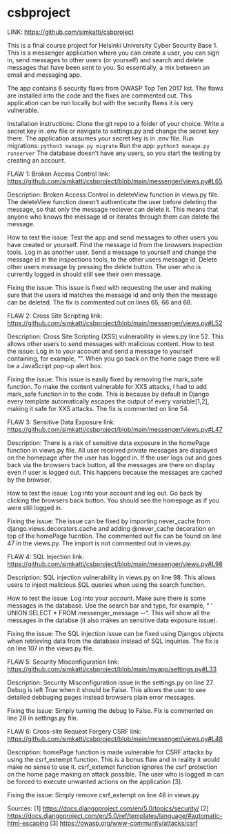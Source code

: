 # csbproject
LINK: https://github.com/simkatti/csbproject

This is a final course project for Helsinki University Cyber Security Base 1. This is a messenger application where you can create a user, you can sign in, send messages to other users (or yourself) and search and delete messages that have been sent to you. So essentially, a mix between an email and messaging app.

The app contains 6 security flaws from OWASP Top Ten 2017 list. The flaws are installed into the code and the fixes are commented out. This application can be run locally but with the security flaws it is very vulnerable. 

Installation instructions: 
Clone the git repo to a folder of your choice. 
Write a secret key in .env file or navigate to settings.py and change the secret key there. The application assumes your secret key is in .env file. 
Run migrations: ```python3 manage.py migrate```
Run the app: ```python3 manage.py runserver```
The database doesn’t have any users, so you start the testing by creating an account. 

FLAW 1: Broken Access Control
link: https://github.com/simkatti/csbproject/blob/main/messenger/views.py#L65

Description: Broken Access Control in deleteView function in views.py file. The deleteView function doesn’t authenticate the user before deleting the message, so that only the message reciever can delete it. This means that anyone who knows the message id or iterates through them can delete the message.

How to test the issue: Test the app and send messages to other users you have created or yourself. Find the message id from the browsers inspection tools. Log in as another user. Send a message to yourself and change the message id in the inspections tools, to the other users message id. Delete other users message by pressing the delete button. The user who is currently logged in should still see their own message. 

Fixing the issue: This issue is fixed with requesting the user and making sure that the users id matches the message id and only then the message can be deleted. The fix is commented out on lines 65, 66 and 68. 

FLAW 2: Cross Site Scripting
link: https://github.com/simkatti/csbproject/blob/main/messenger/views.py#L52

Description: Cross Site Scripting (XSS) vulnerability in views.py line 52. This allows other users to send messages with malicious content. 
How to test the issue: Log in to your account and send a message to yourself containing, for example, “<script>alert('hello')</script>”. When you go back on the home page there will be a JavaScript pop-up alert box. 

Fixing the issue: This issue is easily fixed by removing the mark_safe function. To make the content vulnerable for XXS attacks, I had to add mark_safe function in to the code. This is because by default in Django every template automatically escapes the output of every variable[1,2], making it safe for XXS attacks. The fix is commented on line 54.

FLAW 3: Sensitive Data Exposure
link: https://github.com/simkatti/csbproject/blob/main/messenger/views.py#L47

Description: There is a risk of sensitive data exposure in the homePage function in views.py file. All user received private messages are displayed on the homepage after the user has logged in. If the user logs out and goes back via the browsers back button, all the messages are there on display even if user is logged out. This happens because the messages are cached by the browser. 

How to test the issue: Log into your account and log out. Go back by clicking the browsers back button. You should see the homepage as if you were still logged in. 

Fixing the issue: The issue can be fixed by importing never_cache from django.views.decorators.cache and adding @never_cache decoration on top of the homePage fucntion. The commented out fix can be found on line 47 in the views.py. The import is not commented out in views.py.

FLAW 4: SQL Injection
link: https://github.com/simkatti/csbproject/blob/main/messenger/views.py#L98

Description: SQL injection vulnerability in views.py on line 98. This allows users to inject malicious SQL queries when using the search function. 

How to test the issue: Log into your account. Make sure there is some messages in the database. Use the search bar and type, for example, “ ‘ UNION SELECT * FROM messenger_message --”. This will show all the messages in the databse (it also makes an sensitive data exposure issue). 

Fixing the issue: The SQL injection issue can be fixed using Djangos objects when retrieving data from the database instead of SQL inquiries. The fix is on line 107 in the views.py file. 

FLAW 5: Security Misconfiguration
link: https://github.com/simkatti/csbproject/blob/main/myapp/settings.py#L33

Description: Security Misconfiguration issue in the settings.py on line 27. Debug is left True when it should be False. This allows the user to see detailed debbuging pages instead browsers plain error messages. 

Fixing the issue: Simply turning the debug to False. Fix is commented on line 28 in settings.py file. 

FLAW 6: Cross-site Request Forgery CSRF
link: https://github.com/simkatti/csbproject/blob/main/messenger/views.py#L48

Description: homePage function is made vulnerable for CSRF attacks by using the csrf_extempt function. This is a bonus flaw and in reality it would make no sense to use it. csrf_extempt function ignores the csrf protection on the home page making an attack possible. The user who is logged in can be forced to execute unwanted actions on the application [3].

Fixing the issue: Simply remove csrf_extempt on line 48 in views.py

Sources: 
[1] https://docs.djangoproject.com/en/5.0/topics/security/
[2] https://docs.djangoproject.com/en/5.0/ref/templates/language/#automatic-html-escaping
[3] https://owasp.org/www-community/attacks/csrf
